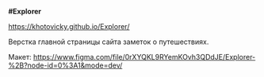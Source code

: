 **#Explorer**

https://khotovicky.github.io/Explorer/

Верстка главной страницы сайта заметок о путешествиях.

Макет: https://www.figma.com/file/0rXYQKL9RYemKOvh3QDdJE/Explorer-%2B?node-id=0%3A1&mode=dev/
